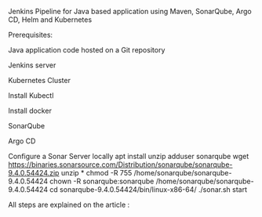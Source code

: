 Jenkins Pipeline for Java based application using Maven, SonarQube, Argo CD, Helm and Kubernetes

Prerequisites:

Java application code hosted on a Git repository 

Jenkins server

Kubernetes Cluster

Install Kubectl

Install docker

SonarQube

Argo CD

Configure a Sonar Server locally
apt install unzip
adduser sonarqube
wget https://binaries.sonarsource.com/Distribution/sonarqube/sonarqube-9.4.0.54424.zip
unzip *
chmod -R 755 /home/sonarqube/sonarqube-9.4.0.54424
chown -R sonarqube:sonarqube /home/sonarqube/sonarqube-9.4.0.54424
cd sonarqube-9.4.0.54424/bin/linux-x86-64/
./sonar.sh start


All steps are explained on the article :
